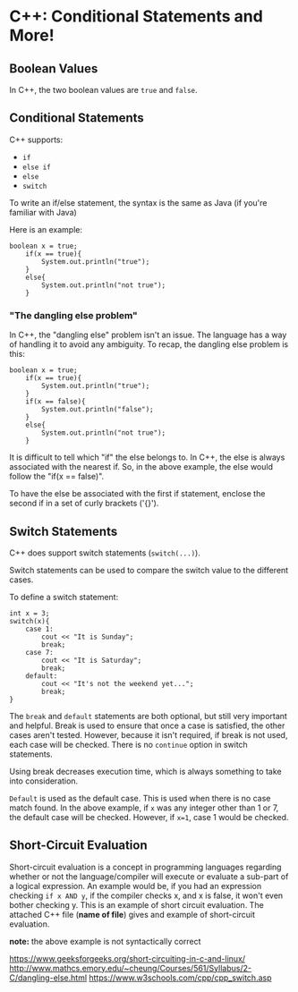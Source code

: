 # C++: Conditional Statements and More!

## Boolean Values

In C++, the two boolean values are `true` and `false`. 

## Conditional Statements

C++ supports:
- `if`
- `else if`
- `else`
- `switch`

To write an if/else statement, the syntax is the same as Java (if you're familiar with Java)

Here is an example:

<pre><code>boolean x = true;
	if(x == true){
		System.out.println("true");
	}
	else{
		System.out.println("not true");
	}
</code></pre>

### "The dangling else problem"

In C++, the "dangling else" problem isn't an issue. The language has a way of handling it to avoid any
ambiguity. To recap, the dangling else problem is this:

<pre><code>boolean x = true;
	if(x == true){
		System.out.println("true");
	}
	if(x == false){
		System.out.println("false");
	}
	else{
		System.out.println("not true");
	}
</code></pre>

It is difficult to tell which "if" the else belongs to. In C++, the else is always associated with the
nearest if. So, in the above example, the else would follow the "if(x == false)".

To have the else be associated with the first if statement, enclose the second if in a set of curly 
brackets ('{}').

## Switch Statements

C++ does support switch statements (`switch(...)`).

Switch statements can be used to compare the switch value to the different cases. 

To define a switch statement:

<pre><code>int x = 3;
switch(x){
	case 1:
		cout << "It is Sunday";
		break;
	case 7:
		cout << "It is Saturday";
		break;
	default:
		cout << "It's not the weekend yet...";
		break;
}
</code></pre>

The `break` and `default` statements are both optional, but still very important and helpful. Break is used
to ensure that once a case is satisfied, the other cases aren't tested. However, because it isn't required,
if break is not used, each case will be checked. There is no `continue` option in switch statements.

Using break decreases execution time, which is always something to take into consideration.

`Default` is used as the default case. This is used when there is no case match found. In the above example,
if `x` was any integer other than 1 or 7, the default case will be checked. However, if `x=1`, case 1 would be checked.

## Short-Circuit Evaluation

Short-circuit evaluation is a concept in programming languages regarding whether or not the language/compiler
will execute or evaluate a sub-part of a logical expression. An example would be, if you had an expression
checking `if x AND y`, if the compiler checks x, and x is false, it won't even bother checking y. This
is an example of short circuit evaluation. The attached C++ file (**name of file**) gives and example of
short-circuit evaluation. 

**note:** the above example is not syntactically correct




https://www.geeksforgeeks.org/short-circuiting-in-c-and-linux/ 
http://www.mathcs.emory.edu/~cheung/Courses/561/Syllabus/2-C/dangling-else.html
https://www.w3schools.com/cpp/cpp_switch.asp
